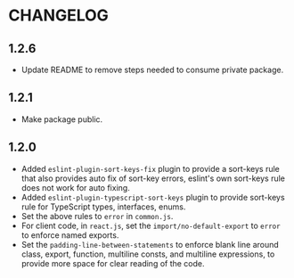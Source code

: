 # CHANGELOG

## 1.2.6

- Update README to remove steps needed to consume private package.

## 1.2.1

- Make package public.

## 1.2.0

- Added `eslint-plugin-sort-keys-fix` plugin to provide a sort-keys rule that also provides auto fix of sort-key errors, eslint's own sort-keys rule does not work for auto fixing.
- Added `eslint-plugin-typescript-sort-keys` plugin to provide sort-keys rule for TypeScript types, interfaces, enums.
- Set the above rules to `error` in `common.js`.
- For client code, in `react.js`, set the `import/no-default-export` to `error` to enforce named exports.
- Set the `padding-line-between-statements` to enforce blank line around class, export, function, multiline consts, and multiline expressions, to provide more space for clear reading of the code.